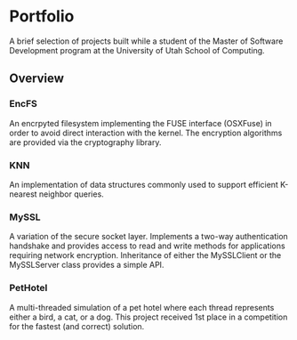 # Portfolio
A brief selection of projects built while a student of the Master of Software Development program at the University of Utah School of Computing.

## Overview

### EncFS
An encrpyted filesystem implementing the FUSE interface (OSXFuse) in order to avoid direct interaction with the kernel. The encryption algorithms are provided via the cryptography library.

### KNN
An implementation of data structures commonly used to support efficient K-nearest neighbor queries.

### MySSL
A variation of the secure socket layer. Implements a two-way authentication handshake and provides access to read and write methods for applications requiring network encryption. Inheritance of either the MySSLClient or the MySSLServer class provides a simple API.

### PetHotel
A multi-threaded simulation of a pet hotel where each thread represents either a bird, a cat, or a dog. This project received 1st place in a competition for the fastest (and correct) solution.
